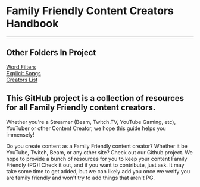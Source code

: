 # Family Friendly Content Creators Handbook
---

## Other Folders In Project
[Word Filters](http://pgcreators.kensonplays.com/Family-Friendly-Content-Creators-And-Handbook/WordFilters/)  
[Explicit Songs](http://pgcreators.kensonplays.com/Family-Friendly-Content-Creators-And-Handbook/ExplicitSongs/)  
[Creators List](http://pgcreators.kensonplays.com/Family-Friendly-Content-Creators-And-Handbook/CreatorsList/)  


## This GitHub project is a collection of resources for all Family Friendly content creators.
Whether you're a Streamer (Beam, Twitch.TV, YouTube Gaming, etc), YouTuber or other Content Creator, we hope this guide helps you immensely!

Do you create content as a Family Friendly content creator? Whether it be YouTube, Twitch, Beam, or any other site? Check out our Github project. We hope to provide a bunch of resources for you to keep your content Family Friendly (PG)! Check it out, and if you want to contribute, just ask. It may take some time to get added, but we can likely add you once we verify you are family friendly and won't try to add things that aren't PG.
